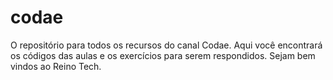 # codae
O repositório para todos os recursos do canal Codae. Aqui você encontrará os códigos das aulas e os exercícios para serem respondidos. Sejam bem vindos ao Reino Tech.
